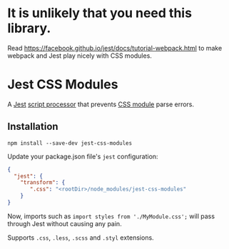 # It is unlikely that you need this library.
Read https://facebook.github.io/jest/docs/tutorial-webpack.html to make webpack and Jest play nicely with CSS modules.

# Jest CSS Modules
A [Jest](https://facebook.github.io/jest/) [script processor](https://facebook.github.io/jest/docs/api.html#config-scriptpreprocessor-string) that prevents [CSS module](https://github.com/css-modules/css-modules) parse errors.

## Installation

```shell
npm install --save-dev jest-css-modules
```

Update your package.json file's `jest` configuration:


```json
{
  "jest": {
    "transform": {
       ".css": "<rootDir>/node_modules/jest-css-modules"
    }
}
```

Now, imports such as `import styles from './MyModule.css';` will pass through Jest without causing any pain.

Supports `.css`, `.less`, `.scss` and `.styl` extensions.
